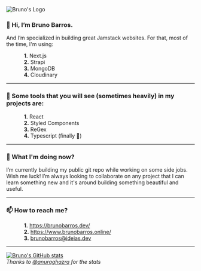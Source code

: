 


<img src="https://brunobarros.dev/img/favicon.png" alt="Bruno's Logo">

### 👋 Hi, I’m Bruno Barros.
And I’m specialized in building great Jamstack websites. For that, most of the time, I'm using:

&nbsp;&nbsp;&nbsp;&nbsp;&nbsp;&nbsp;&nbsp;&nbsp;&nbsp;&nbsp;&nbsp;&nbsp;**1.** Next.js \
&nbsp;&nbsp;&nbsp;&nbsp;&nbsp;&nbsp;&nbsp;&nbsp;&nbsp;&nbsp;&nbsp;&nbsp;**2.** Strapi \
&nbsp;&nbsp;&nbsp;&nbsp;&nbsp;&nbsp;&nbsp;&nbsp;&nbsp;&nbsp;&nbsp;&nbsp;**3.** MongoDB \
&nbsp;&nbsp;&nbsp;&nbsp;&nbsp;&nbsp;&nbsp;&nbsp;&nbsp;&nbsp;&nbsp;&nbsp;**4.** Cloudinary 
____________________
### 🧱 Some tools that you will see (sometimes heavily) in my projects are:

&nbsp;&nbsp;&nbsp;&nbsp;&nbsp;&nbsp;&nbsp;&nbsp;&nbsp;&nbsp;&nbsp;&nbsp;**1.** React \
&nbsp;&nbsp;&nbsp;&nbsp;&nbsp;&nbsp;&nbsp;&nbsp;&nbsp;&nbsp;&nbsp;&nbsp;**2.** Styled Components \
&nbsp;&nbsp;&nbsp;&nbsp;&nbsp;&nbsp;&nbsp;&nbsp;&nbsp;&nbsp;&nbsp;&nbsp;**3.** ReGex \
&nbsp;&nbsp;&nbsp;&nbsp;&nbsp;&nbsp;&nbsp;&nbsp;&nbsp;&nbsp;&nbsp;&nbsp;**4.** Typescript (finally 🙌) 
__________
### 🌱 What I'm doing now?

 I’m currently building my public git repo while working on some side jobs. Wish me luck!
 I’m always looking to collaborate on any project that I can learn something new and it's around building something beautiful and useful.
_________
### 📫 How to reach me? 

&nbsp;&nbsp;&nbsp;&nbsp;&nbsp;&nbsp;&nbsp;&nbsp;&nbsp;&nbsp;&nbsp;&nbsp;**1.** https://brunobarros.dev/ \
&nbsp;&nbsp;&nbsp;&nbsp;&nbsp;&nbsp;&nbsp;&nbsp;&nbsp;&nbsp;&nbsp;&nbsp;**2.** https://www.brunobarros.online/ \
&nbsp;&nbsp;&nbsp;&nbsp;&nbsp;&nbsp;&nbsp;&nbsp;&nbsp;&nbsp;&nbsp;&nbsp;**3.** brunobarros@ideias.dev 
_________

[![Bruno's GitHub stats](https://github-readme-stats.vercel.app/api?username=bobarros&count_private=true)](https://github.com/anuraghazra/github-readme-stats)\
*Thanks to [@anuraghazra](https://github.com/anuraghazra) for the stats*

<!---
bobarros/bobarros is a ✨ special ✨ repository because its `README.md` (this file) appears on your GitHub profile.
You can click the Preview link to take a look at your changes.
--->
